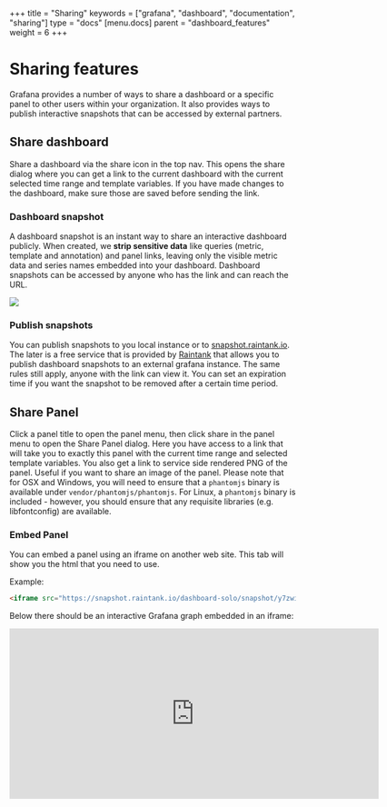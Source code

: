 +++
title = "Sharing"
keywords = ["grafana", "dashboard", "documentation", "sharing"]
type = "docs"
[menu.docs]
parent = "dashboard_features"
weight = 6
+++

# Sharing features
Grafana provides a number of ways to share a dashboard or a specific panel to other users within your
organization. It also provides ways to publish interactive snapshots that can be accessed by external partners.

## Share dashboard
Share a dashboard via the share icon in the top nav. This opens the share dialog where you
can get a link to the current dashboard with the current selected time range and template variables. If you have
made changes to the dashboard, make sure those are saved before sending the link.

### Dashboard snapshot

A dashboard snapshot is an instant way to share an interactive dashboard publicly. When created, we <strong>strip sensitive data</strong> like queries
(metric, template and annotation) and panel links, leaving only the visible metric data and series names embedded into your dashboard. Dashboard
snapshots can be accessed by anyone who has the link and can reach the URL.

![](/img/docs/v4/share_panel_modal.png)

### Publish snapshots
You can publish snapshots to you local instance or to [snapshot.raintank.io](http://snapshot.raintank.io). The later is a free service
that is provided by [Raintank](http://raintank.io) that allows you to publish dashboard snapshots to an external grafana instance.
The same rules still apply, anyone with the link can view it. You can set an expiration time if you want the snapshot to be removed
after a certain time period.

## Share Panel
Click a panel title to open the panel menu, then click share in the panel menu to open the Share Panel dialog. Here you
have access to a link that will take you to exactly this panel with the current time range and selected template variables.
You also get a link to service side rendered PNG of the panel. Useful if you want to share an image of the panel.
Please note that for OSX and Windows, you will need to ensure that a `phantomjs` binary is available under `vendor/phantomjs/phantomjs`. For Linux, a `phantomjs` binary is included - however, you should ensure that any requisite libraries (e.g. libfontconfig) are available.

### Embed Panel
You can embed a panel using an iframe on another web site. This tab will show you the html that you need to use.

Example:

```html
<iframe src="https://snapshot.raintank.io/dashboard-solo/snapshot/y7zwi2bZ7FcoTlB93WN7yWO4aMiz3pZb?from=1493369923321&to=1493377123321&panelId=4" width="650" height="300" frameborder="0"></iframe>
```

Below there should be an interactive Grafana graph embedded in an iframe:
<iframe src="https://snapshot.raintank.io/dashboard-solo/snapshot/y7zwi2bZ7FcoTlB93WN7yWO4aMiz3pZb?from=1493369923321&to=1493377123321&panelId=4" width="650" height="300" frameborder="0"></iframe>
